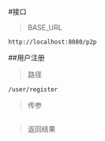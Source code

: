 #接口

>BASE_URL
```
http://localhost:8080/p2p
```

##用户注册

>路径
```
/user/register
```

>传参
```
```

>返回结果
```
```
